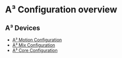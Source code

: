 # A³ Configuration overview


## A³ Devices
- [A³ Motion Configuration](https://doc.a3-audio.com/configuration/moc.html)
- [A³ Mix Configuration](https://doc.a3-audio.com/configuration/mic.html)
- [A³ Core Configuration](https://doc.a3-audio.com/configuration/core.html)
